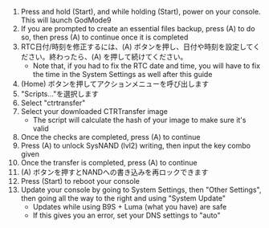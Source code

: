 1. Press and hold (Start), and while holding (Start), power on your console. This will launch GodMode9
2. If you are prompted to create an essential files backup, press (A) to do so, then press (A) to continue once it is completed
3. RTC日付/時刻を修正するには、(A) ボタンを押し、日付や時刻を設定してください。終わったら、(A) を押して続けてください。
    - Note that, if you had to fix the RTC date and time, you will have to fix the time in the System Settings as well after this guide
4. (Home) ボタンを押してアクションメニューを呼び出します
5. "Scripts..."を選択します
6. Select "ctrtransfer"
7. Select your downloaded CTRTransfer image
    - The script will calculate the hash of your image to make sure it's valid
8. Once the checks are completed, press (A) to continue
9. Press (A) to unlock SysNAND (lvl2) writing, then input the key combo given
10. Once the transfer is completed, press (A) to continue
11. (A) ボタンを押すとNANDへの書き込みを再ロックできます
12. Press (Start) to reboot your console
13. Update your console by going to System Settings, then "Other Settings", then going all the way to the right and using "System Update"
    - Updates while using B9S + Luma (what you have) are safe
    - If this gives you an error, set your DNS settings to "auto"
